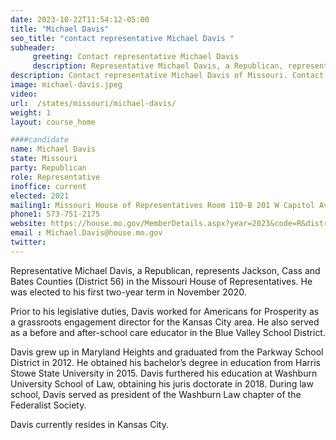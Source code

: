 ```yaml
---
date: 2023-10-22T11:54:12-05:00
title: "Michael Davis"
seo_title: "contact representative Michael Davis "
subheader:
     greeting: Contact representative Michael Davis
     description: Representative Michael Davis, a Republican, represents Jackson, Cass and Bates Counties (District 56) in the Missouri House of Representatives. He was elected to his first two-year term in November 2020.
description: Contact representative Michael Davis of Missouri. Contact information for Michael Davis includes email address, phone number, and mailing address.
image: michael-davis.jpeg
video:
url:  /states/missouri/michael-davis/
weight: 1
layout: course_home

####candidate
name: Michael Davis
state: Missouri
party: Republican
role: Representative
inoffice: current
elected: 2021
mailing1: Missouri House of Representatives Room 110-B 201 W Capitol Ave Jefferson City, MO 65101
phone1: 573-751-2175
website: https://house.mo.gov/MemberDetails.aspx?year=2023&code=R&district=056/
email : Michael.Davis@house.mo.gov
twitter:
---
```


Representative Michael Davis, a Republican, represents Jackson, Cass and Bates Counties (District 56) in the Missouri House of Representatives. He was elected to his first two-year term in November 2020.

Prior to his legislative duties, Davis worked for Americans for Prosperity as a grassroots engagement director for the Kansas City area. He also served as a before and after-school care educator in the Blue Valley School District.

Davis grew up in Maryland Heights and graduated from the Parkway School District in 2012. He obtained his bachelor’s degree in education from Harris Stowe State University in 2015. Davis furthered his education at Washburn University School of Law, obtaining his juris doctorate in 2018. During law school, Davis served as president of the Washburn Law chapter of the Federalist Society.

Davis currently resides in Kansas City.
